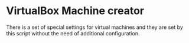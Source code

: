 # VirtualBox Machine creator

There is a set of special settings for virtual machines and they are set by this script without the need of additional configuration.